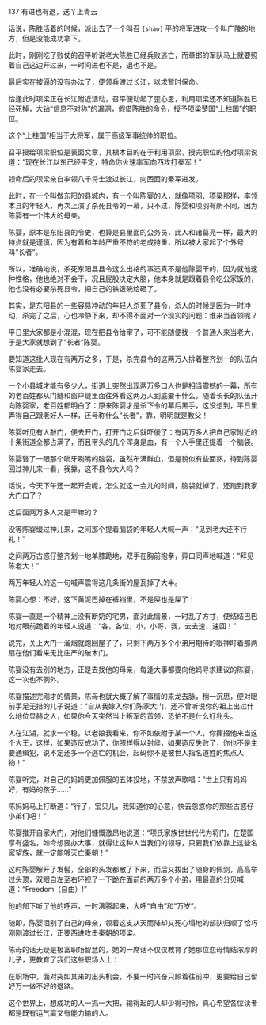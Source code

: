 137 有进也有退，送丫上青云






话说，陈胜活着的时候，派出去了一个叫召 `[shào]` 平的将军进攻一个叫广陵的地方，但是没能成功拿下。

此时，刚刚吃了败仗的召平听说老大陈胜已经兵败逃亡，而章邯的军队马上就要照着自己这边开过来，一时间进也不是，退也不是。

最后实在被逼的没有办法了，便领兵渡过长江，以求暂时保命。



恰逢此时项梁正在长江附近活动，召平便动起了歪心思，利用项梁还不知道陈胜已经死掉，大钻“信息不对称”的漏洞，假借陈胜的命令，授予项梁楚国“上柱国”的职位。

这个“上柱国”相当于大将军，属于高级军事统帅的职位。

召平授给项梁职位是表面文章，其根本目的在于利用项梁，授完职位的他对项梁说道：“现在长江以东已经平定，特命你火速率军向西攻打秦军！”

领命后的项梁亲自率领八千将士渡过长江，向西面的秦军进发。



此时，在一个叫做东阳的县城内，有一个叫陈婴的人，就像项羽、项梁那样，率领本县的年轻人，再次上演了杀死县令的一幕，只不过，陈婴和项羽有所不同，因为陈婴有一个伟大的母亲。

陈婴，原本是东阳县的令史，也算是县里面的公务员，此人和诸葛亮一样，最大的特点就是谨慎，因为有着和年龄严重不符的老成持重，所以被大家起了个外号叫“长者”。

所以，准确地说，杀死东阳县县令这么出格的事还真不是他陈婴干的，因为就他这种性格，他也绝对不会干，况且屁股决定大脑，他本身就是跟着县令吃公家饭的，他也没有必要杀死县令，把自己的铁饭碗给砸了。



其实，是东阳县的一些容易冲动的年轻人杀死了县令，杀人的时候是因为一时冲动，杀完了之后，心也冷静下来，却不得不面对一个现实的问题：谁来当首领呢？

平日里大家都是小混混，现在把县令给宰了，可不能随便找一个普通人来当老大，于是大家就想到了“长者”陈婴。

要知道这批人现在有两万之多，于是，杀完县令的这两万人排着整齐划一的队伍向陈婴家走去。

一个小县城才能有多少人，街道上突然出现两万多口人也是相当震撼的一幕，所有的老百姓都从门缝和窗户缝里面往外看这两万人到底要干什么，随着长长的队伍开向陈婴家，老百姓都明白了：原来陈婴才是杀下令的幕后黑手，这没想到，平日里弄得自己跟老好人一样，还号称什么“长者”，靠，明明就是教父！



陈婴听见有人敲门，便去开门，打开门之后就吓傻了：有两万多人把自己家附近的十条街道全都占满了，而且带头的几个浑身是血，有一个人手里还提着一个脑袋。

陈婴瞥了一眼那个呲牙咧嘴的脑袋，虽然布满鲜血，但是貌似有些面熟，待到陈婴回过神儿来一看，我靠，这不县令大人吗？

话说，今天下午还一起开会呢，怎么就这一会儿的时间，脑袋就掉了，还跑到我家大门口了？

这后面两万多人又是干嘛的？

没等陈婴缓过神儿来，之间那个提着脑袋的年轻人大喊一声：“见到老大还不行礼！”



之间两万古惑仔整齐划一地单膝跪地，双手在胸前抱拳，异口同声地喊道：“拜见陈老大！”

两万年轻人的这一句喊声震得这几条街的屋瓦掉了大半。

陈婴心想：不好，这下黄泥巴掉在裤裆里，不是屎也是屎了！

陈婴一直是一个精神上没有断奶的宅男，面对此情景，一时乱了方寸，便结结巴巴地对眼前跪着的年轻人说道：“各，各位，小，小哥，我，去去速，速回！”



说完，关上大门一溜烟就跑回屋子了，只剩下两万多个小弟用期待的眼神盯着那两扇在他们看来无比庄严的破木门。

陈婴没有去别的地方，正是去找他的母亲，每逢大事都要向他妈寻求建议的陈婴，这一次也不例外。

陈婴描述完刚才的情景，陈母也就大概了解了事情的来龙去脉，稍一沉思，便对眼前手足无措的儿子说道：“自从我嫁入你们陈家大门，还不曾听说你的祖上出过什么地位显赫之人，如果你今天突然当上叛军的首领，恐怕不是什么好兆头。

人在江湖，就求一个稳，以老娘我看来，你不如依附于某一个人，你撺掇他来当这个大王，这样，如果造反成功了，你照样得以封侯，如果造反失败了，你也不是主要通缉犯，说不定还多一个逃亡的机会，起码你不是被世人指名道姓的焦点人物！”

陈婴听完，对自己的妈妈更加佩服的五体投地，不禁放声歌唱：“世上只有妈妈好，有妈的孩子……”

陈妈妈马上打断道：“行了，宝贝儿，我知道你的心意，快去忽悠你的那些古惑仔小弟们吧！”



陈婴推开自家大门，对他们慷慨激昂地说道：“项氏家族世世代代为将门，在楚国享有盛名，如今想要办大事，就得让这种人当我们的领导，只要我们依靠上这些名家望族，就一定能够灭亡秦朝！”

这时陈婴解开了发髻，全部的头发都散了下来，而后又拔出了随身的佩剑，高高举过头顶，双眼自左至右环视了一下跪在面前的两万多个小弟，用最高的分贝喊道：“Freedom（自由）!”

他的部下听了他的呼声，一时沸腾起来，大呼“自由”和“万岁”。

随即，陈婴泪别了自己的母亲，领着这支从天而降却又死心塌地的部队归顺了恰巧刚刚渡过长江，正要西进攻击秦朝的项梁。



陈母的话无疑是极富职场智慧的，她的一席话不仅仅教育了她那位恋母情结浓厚的儿子，更教育了我们这些职场人士：

在职场中，面对突如其来的出头机会，不要一时兴奋只顾着往前冲，更要给自己留好万一做不好的退路。

这个世界上，想成功的人一抓一大把，输得起的人却少得可怜，真心希望各位读者都是既有运气赢又有能力输的人。


